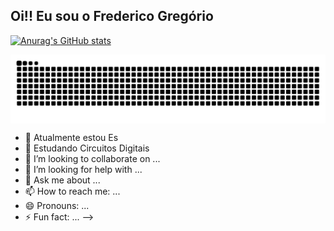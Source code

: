 ## Oi!! Eu sou o Frederico Gregório
[![Anurag's GitHub stats](https://github-readme-stats.vercel.app/api?username=FredGregorio&show_icons=true&theme=highcontrast)](https://github.com/FredGregorio/github-readme-stats)

<picture align="center">
  <source media="(prefers-color-scheme: dark)" srcset="https://raw.githubusercontent.com/FredGregorio/FredGregorio/output/github-contribution-grid-snake-dark.svg">
  <source media="(prefers-color-scheme: light)" srcset="https://raw.githubusercontent.com/FredGregorio/FredGregorio/output/github-contribution-grid-snake-dark.svg">
  <img align="center" alt="github contribution grid snake animation" src="https://raw.githubusercontent.com/FredGregorio/FredGregorio/output/github-contribution-grid-snake.svg">
</picture>


- 🔭 Atualmente estou Es
- 🌱 Estudando Circuitos Digitais
- 👯 I’m looking to collaborate on ...
- 🤔 I’m looking for help with ...
- 💬 Ask me about ...
- 📫 How to reach me: ...
- 😄 Pronouns: ...
- ⚡ Fun fact: ...
-->
